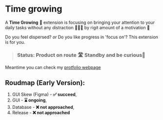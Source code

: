 # **Time growing**
A **Time Growing** 🌱 extension is focusing on bringing your attention to your daily tasks without any distraction 🤸🏽‍♀️ by rigit amount of a motivation 🎯

Do you feel dispersed? _or_ Do you like progress in 'focus on'? This extension is for you.

> ### **Status:** Product on route 🛣️ Standby and be curious🚦
Meantime you can check my [protfolio webpage](http://kotekpsotek.site)

## Roudmap (Early Version):

<!-- ⌛ongoing -->
1. GUI Skew (Figma) - **✅ succeed**,
2. GUI - **⌛ ongoing**,
3. Database - **❌ not approached**,
4. Release  - **❌ not approached**
